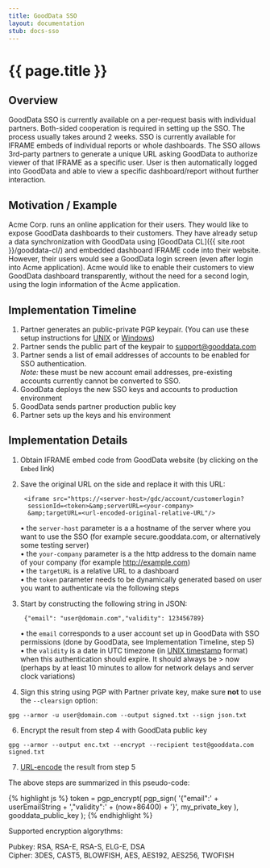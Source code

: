 ```yaml
---
title: GoodData SSO
layout: documentation
stub: docs-sso
---
```


# {{ page.title }}


## Overview

GoodData SSO is currently available on a per-request basis with individual partners. Both-sided cooperation is required in setting up the SSO. The process usually takes around 2 weeks. SSO is currently available for IFRAME embeds of individual reports or whole dashboards. The SSO allows 3rd-party partners to generate a unique URL asking GoodData to authorize viewer of that IFRAME as a specific user. User is then automatically logged into GoodData and able to view a specific dashboard/report without further interaction.

## Motivation / Example

Acme Corp. runs an online application for their users. They would like to expose GoodData dashboards to their customers. They have already setup a data synchronization with GoodData using [GoodData CL]({{ site.root }}/gooddata-cl/) and embedded dashboard IFRAME code into their website. However, their users would see a GoodData login screen (even after login into Acme application). Acme would like to enable their customers to view GoodData dashboard transparently, without the need for a second login, using the login information of the Acme application.

## Implementation Timeline

1. Partner generates an public-private PGP keypair. (You can use these setup instructions for [UNIX](http://www.gnupg.org/gph/en/manual.html#AEN26) or [Windows](http://www.coresecure.com/v5/gnupg.html))
2. Partner sends the public part of the keypair to support@gooddata.com 
3. Partner sends a list of email addresses of accounts to be enabled for SSO authentication.  
*Note:* these must be new account email addresses, pre-existing accounts currently cannot be converted to SSO.
6. GoodData deploys the new SSO keys and accounts to production environment
7. GoodData sends partner production public key 
8. Partner sets up the keys and his environment

## Implementation Details

1. Obtain IFRAME embed code from GoodData website (by clicking on the `Embed` link)
2. Save the original URL on the side and replace it with this URL:

        <iframe src="https://<server-host>/gdc/account/customerlogin?
         sessionId=<token>&amp;serverURL=<your-company>
         &amp;targetURL=<url-encoded-original-relative-URL"/>

   • the `server-host` parameter is a a hostname of the server where you want to use the SSO (for example secure.gooddata.com, or alternatively some testing server)  
   • the `your-company` parameter is a the http address to the domain name of your company (for example http://example.com)  
   • the `targetURL` is a relative URL to a dashboard  
   • the `token` parameter needs to be dynamically generated based on user you want to authenticate via the following steps
 
4. Start by constructing the following string in JSON:

        {"email": "user@domain.com","validity": 123456789}

   • the `email` corresponds to a user account set up in GoodData with SSO permissions (done by GoodData, see Implementation Timeline, step 5)  
   • the `validity` is a date in UTC timezone (in [UNIX timestamp](http://en.wikipedia.org/wiki/Unix_time) format) when this authentication should expire. It should always be > now (perhaps by at least 10 minutes to allow for network delays and server clock variations)

5. Sign this string using PGP with Partner private key, make sure **not** to use the `--clearsign` option:
<pre><code>gpg --armor -u user@domain.com --output signed.txt --sign json.txt</code></pre>
6. Encrypt the result from step 4 with GoodData public key
<pre><code>gpg --armor --output enc.txt --encrypt --recipient test@gooddata.com signed.txt</code></pre>

7. [URL-encode](http://meyerweb.com/eric/tools/dencoder/) the result from step 5

The above steps are summarized in this pseudo-code:

{% highlight js %}
token = pgp_encrypt(
  pgp_sign(
    '{"email":' + userEmailString + ',"validity":' + (now+86400) + '}',
    my_private_key
  ),
  gooddata_public_key
);
{% endhighlight %}

Supported encryption algorythms:

Pubkey: RSA, RSA-E, RSA-S, ELG-E, DSA  
Cipher: 3DES, CAST5, BLOWFISH, AES, AES192, AES256, TWOFISH
